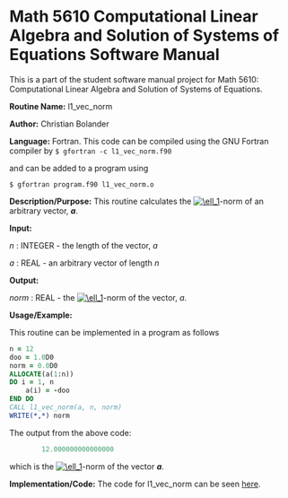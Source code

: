 # Math 5610 Computational Linear Algebra and Solution of Systems of Equations Software Manual

This is a part of the student software manual project for Math 5610: Computational Linear Algebra and Solution of Systems of Equations. 

**Routine Name:**           l1_vec_norm

**Author:** Christian Bolander

**Language:** Fortran. This code can be compiled using the GNU Fortran compiler by
```$ gfortran -c l1_vec_norm.f90```

and can be added to a program using

```$ gfortran program.f90 l1_vec_norm.o ``` 

**Description/Purpose:** This routine calculates the <a href="https://www.codecogs.com/eqnedit.php?latex=\ell_1" target="_blank"><img src="https://latex.codecogs.com/gif.latex?\ell_1" title="\ell_1" /></a>-norm of an arbitrary vector, ***a***.

**Input:**  

*n* : INTEGER - the length of the vector, *a*

*a* : REAL - an arbitrary vector of length *n*

**Output:** 

*norm* : REAL - the <a href="https://www.codecogs.com/eqnedit.php?latex=\ell_1" target="_blank"><img src="https://latex.codecogs.com/gif.latex?\ell_1" title="\ell_1" /></a>-norm of the vector, *a*.

**Usage/Example:**

This routine can be implemented in a program as follows

```fortran
n = 12
doo = 1.0D0
norm = 0.0D0
ALLOCATE(a(1:n))
DO i = 1, n
	a(i) = -doo
END DO
CALL l1_vec_norm(a, n, norm)
WRITE(*,*) norm
```

The output from the above code:

```fortran
        12.000000000000000      
```

which is the <a href="https://www.codecogs.com/eqnedit.php?latex=\ell_1" target="_blank"><img src="https://latex.codecogs.com/gif.latex?\ell_1" title="\ell_1" /></a>-norm of the vector ***a***.

**Implementation/Code:** The code for l1_vec_norm can be seen [here](../l1_vec_norm.f90).

